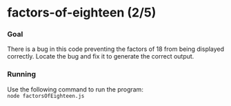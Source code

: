 # factors-of-eighteen (2/5)
### Goal
There is a bug in this code preventing the factors of 18 from being displayed correctly. Locate the bug and fix it to generate the correct output.
### Running
Use the following command to run the program:\
`node factorsOfEighteen.js`
